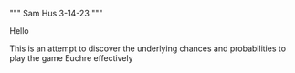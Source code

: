 """
Sam Hus
3-14-23
"""

Hello

This is an attempt to discover the underlying chances and probabilities to play the game Euchre effectively

